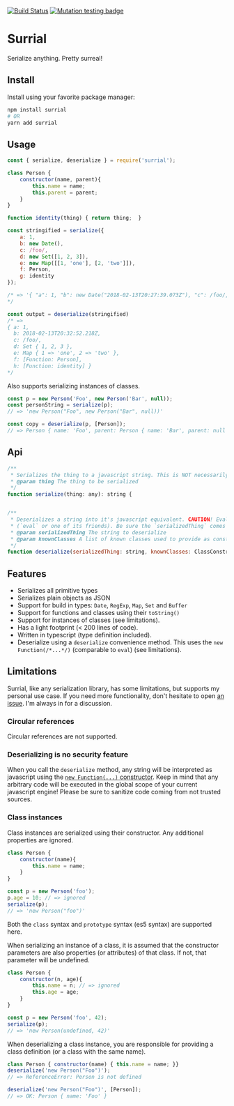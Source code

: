 [![Build Status](https://travis-ci.org/nicojs/node-javascriptify.svg?branch=master)](https://travis-ci.org/nicojs/node-javascriptify)
[![Mutation testing badge](https://badge.stryker-mutator.io/github.com/nicojs/node-javascriptify/master)](https://stryker-mutator.github.io) 

# Surrial 

Serialize anything. Pretty surreal! 

## Install

Install using your favorite package manager:

```bash
npm install surrial
# OR
yarn add surrial
```

## Usage

```javascript
const { serialize, deserialize } = require('surrial');

class Person {
    constructor(name, parent){
        this.name = name;
        this.parent = parent;
    }
}

function identity(thing) { return thing;  }

const stringified = serialize({
    a: 1,
    b: new Date(),
    c: /foo/,
    d: new Set([1, 2, 3]),
    e: new Map([[1, 'one'], [2, 'two']]),
    f: Person,
    g: identity
});

/* => '{ "a": 1, "b": new Date("2018-02-13T20:27:39.073Z"), "c": /foo/, "d": new Set([1, 2, 3]), "e": new Map([[1, "one"], [2, "two"]]), "f": class Person { constructor(name, parent) { this.name = name; this.parent = parent; } }, "g": function identity(thing) { return thing;  } }'      
*/

const output = deserialize(stringified)
/* =>
{ a: 1,
  b: 2018-02-13T20:32:52.218Z,
  c: /foo/,
  d: Set { 1, 2, 3 },
  e: Map { 1 => 'one', 2 => 'two' },
  f: [Function: Person],
  h: [Function: identity] } 
*/
```

Also supports serializing instances of classes.

```javascript
const p = new Person('Foo', new Person('Bar', null));
const personString = serialize(p);
// => 'new Person("Foo", new Person("Bar", null))'

const copy = deserialize(p, [Person]);
// => Person { name: 'Foo', parent: Person { name: 'Bar', parent: null } }
```

## Api

```javascript
/**
 * Serializes the thing to a javascript string. This is NOT necessarily a JSON string, but will be valid javascript.
 * @param thing The thing to be serialized
 */
function serialize(thing: any): string {


/**
 * Deserializes a string into it's javascript equivalent. CAUTION! Evaluates the string in the current javascript engine
 * (`eval` or one of its friends). Be sure the `serializedThing` comes from a trusted source!
 * @param serializedThing The string to deserialize
 * @param knownClasses A list of known classes used to provide as constructor functions
 */
function deserialize(serializedThing: string, knownClasses: ClassConstructor[] = []): any;
```


## Features

* Serializes all primitive types
* Serializes plain objects as JSON
* Support for build in types: `Date`, `RegExp`, `Map`, `Set` and `Buffer`
* Support for functions and classes using their `toString()` 
* Support for instances of classes (see limitations).
* Has a light footprint (&lt; 200 lines of code).
* Written in typescript (type definition included).
* Deserialize using a `deserialize` convenience method. This uses the `new Function(/*...*/)` (comparable to `eval`) (see limitations).

## Limitations

Surrial, like any serialization library, has some limitations, but supports my personal use case. 
If you need more functionality, don't hesitate to open [an issue](https://github.com/nicojs/node-surrial/issues). 
I'm always in for a discussion.

### Circular references

Circular references are not supported.

### Deserializing is no security feature

When you call the `deserialize` method, any string will be interpreted as javascript using the [`new Function(...)` constructor](https://developer.mozilla.org/nl/docs/Web/JavaScript/Reference/Global_Objects/Function). Keep in mind that any arbitrary code will be executed in the global scope of your current javascript engine! Please be sure to sanitize code coming from not trusted sources.

### Class instances

Class instances are serialized using their constructor. Any additional properties are ignored.

```javascript
class Person {
    constructor(name){
        this.name = name;
    }
}

const p = new Person('foo');
p.age = 10; // => ignored
serialize(p);
// => 'new Person("foo")'
```

Both the `class` syntax and `prototype` syntax (es5 syntax) are supported here. 

When serializing an instance of a class, it is assumed that the constructor parameters are also properties (or attributes) of that class. If not, that parameter will be undefined.

```javascript
class Person {
    constructor(n, age){
        this.name = n; // => ignored
        this.age = age;
    }
}

const p = new Person('foo', 42);
serialize(p);
// => 'new Person(undefined, 42)'
```

When deserializing a class instance, you are responsible for providing a class definition (or a class with the same name).

```javascript
class Person { constructor(name) { this.name = name; }}
deserialize('new Person("Foo")');
// => ReferenceError: Person is not defined

deserialize('new Person("Foo")', [Person]);
// => OK: Person { name: 'Foo' }
```

### 


